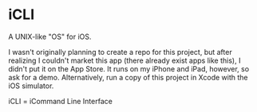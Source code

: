 iCLI
====

A UNIX-like "OS" for iOS.

I wasn't originally planning to create a repo for this project, but after realizing I couldn't market this app (there already exist apps like this), I didn't put it on the App Store. It runs on my iPhone and iPad, however, so ask for a demo. Alternatively, run a copy of this project in Xcode with the iOS simulator.


iCLI = iCommand Line Interface
